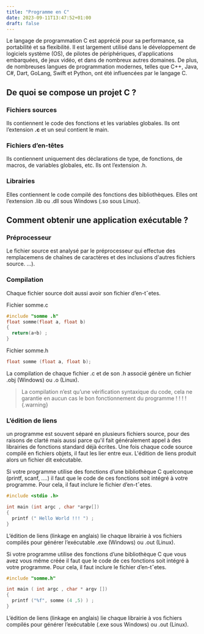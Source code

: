 ```yaml
---
title: "Programme en C"
date: 2023-09-11T13:47:52+01:00
draft: false
---
```


Le langage de programmation C est apprécié pour sa performance, sa portabilité et sa flexibilité. Il est largement utilisé dans le développement de logiciels système (OS), de pilotes de périphériques, d'applications embarquées, de jeux vidéo, et dans de nombreux autres domaines. De plus, de nombreuses langues de programmation modernes, telles que C++, Java, C#, Dart, GoLang, Swift et Python, ont été influencées par le langage C.

## De quoi se compose un projet C ?

### Fichiers sources

Ils contiennent le code des fonctions et les variables globales. Ils ont l’extension **.c** et un seul contient le main.

### Fichiers d’en-têtes

Ils contiennent uniquement des déclarations de type, de fonctions, de macros, de variables globales, etc. Ils ont l’extension .h.

### Librairies

Elles contiennent le code compilé des fonctions des bibliothèques. Elles ont l’extension .lib ou .dll sous Windows (.so sous Linux).

## Comment obtenir une application exécutable ?

### Préprocesseur

Le fichier source est analysé par le préprocesseur qui effectue des remplacemens de chaînes de caractères et des inclusions d'autres fichiers source.
...).

### Compilation

Chaque fichier source doit aussi avoir son fichier d’en-tˆetes.

Fichier somme.c

```C
#include "somme .h"
float somme(float a, float b)
{
  return(a+b) ;
}
```

Fichier somme.h

```C
float somme (float a, float b);
```

La compilation de chaque fichier .c et de son .h associé génère un fichier .obj (Windows) ou .o (Linux).

> La compilation n’est qu’une vérification syntaxique du code, cela ne garantie en aucun cas le bon fonctionnement du programme ! ! ! !
{.warning}

### L’édition de liens

un programme est souvent séparé en plusieurs fichiers source, pour des raisons de clarté mais aussi parce qu'il fait généralement appel à des librairies de fonctions standard déjà écrites. Une fois chaque code source compilé en fichiers objets, il faut les lier entre eux. L'édition de liens produit alors un fichier dit exécutable.

Si votre programme utilise des fonctions d’une bibliothèque C quelconque
(printf, scanf, ....) il faut que le code de ces fonctions soit intégré à votre programme.
Pour cela, il faut inclure le fichier d’en-tˆetes.


```C
#include <stdio .h>

int main (int argc , char *argv[])
{
  printf (" Hello World !!! ") ;
}
```

L’édition de liens (linkage en anglais) lie chaque librairie à vos fichiers compilés pour générer l’exécutable .exe (Windows) ou .out (Linux).

Si votre programme utilise des fonctions d’une bibliothèque C que vous avez vous même créée il faut que le code de ces fonctions soit intégré à votre programme.
Pour cela, il faut inclure le fichier d’en-tˆetes.

```C
#include "somme.h"

int main ( int argc , char * argv [])
{
  printf ("%f", somme (4 ,5) ) ;
}
```

L’édition de liens (linkage en anglais) lie chaque librairie à vos fichiers compilés pour générer l’exécutable (.exe sous Windows) ou .out (Linux).
